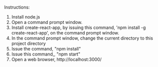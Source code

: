 Instructions:

1. Install node.js
2. Open a command prompt window.
3. Install create-react-app, by issuing this command, 'npm install -g create-react-app', on the command prompt window.
4. In the command  prompt window, change the current directory to this project directory
5. Issue the command, "npm install"
6. Issue this command,, "npm start"
7. Open a web browser, http://localhost:3000/

